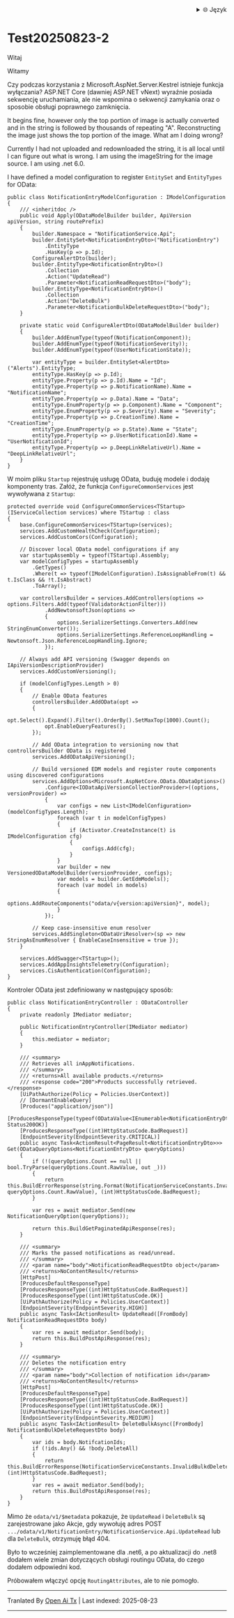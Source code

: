 <!-- translated by https://openaitx.com please don't remove this remark, system needs this to check project status -->
<div align="right">
  <details>
    <summary >🌐 Język</summary>
    <div>
      <div align="center">
        <a href="./translate/README.en.md">English</a>
        | <a href="./translate/README.zh-CN.md">简体中文</a>
        | <a href="./translate/README.zh-TW.md">繁體中文</a>
        | <a href="./translate/README.ja.md">日本語</a>
        | <a href="./translate/README.ko.md">한국어</a>
        | <a href="./translate/README.hi.md">हिन्दी</a>
        | <a href="./translate/README.th.md">ไทย</a>
        | <a href="./translate/README.fr.md">Français</a>
        | <a href="./translate/README.de.md">Deutsch</a>
        | <a href="./translate/README.es.md">Español</a>
        | <a href="./translate/README.it.md">Italiano</a>
        | <a href="./translate/README.ru.md">Русский</a>
        | <a href="./translate/README.pt.md">Português</a>
        | <a href="./translate/README.nl.md">Nederlands</a>
        | <a href="./translate/README.pl.md">Polski</a>
        | <a href="./translate/README.ar.md">العربية</a>
        | <a href="./translate/README.fa.md">فارسی</a>
        | <a href="./translate/README.tr.md">Türkçe</a>
        | <a href="./translate/README.vi.md">Tiếng Việt</a>
        | <a href="./translate/README.id.md">Bahasa Indonesia</a>
        | <a href="./translate/README.as.md">অসমীয়া</a>
      </div>
    </div>
  </details>
</div>

# Test20250823-2

Witaj

Witamy  


Czy podczas korzystania z Microsoft.AspNet.Server.Kestrel istnieje funkcja wyłączania? ASP.NET Core (dawniej ASP.NET vNext) wyraźnie posiada sekwencję uruchamiania, ale nie wspomina o sekwencji zamykania oraz o sposobie obsługi poprawnego zamknięcia.


   
It begins fine, however only the top portion of image is actually converted and in the string is followed by thousands of repeating "A". Reconstructing the image just shows the top portion of the image. What am I doing wrong?

Currently I had not uploaded and redownloaded the string, it is all local until I can figure out what is wrong. I am using the imageString for the image source. I am using .net 6.0.



I have defined a model configuration to register `EntitySet` and `EntityTypes` for OData:

```
public class NotificationEntryModelConfiguration : IModelConfiguration
{
    /// <inheritdoc />
    public void Apply(ODataModelBuilder builder, ApiVersion apiVersion, string routePrefix)
    {
        builder.Namespace = "NotificationService.Api";
        builder.EntitySet<NotificationEntryDto>("NotificationEntry")
            .EntityType
            .HasKey(p => p.Id);
        ConfigureAlertDto(builder);
        builder.EntityType<NotificationEntryDto>()
            .Collection
            .Action("UpdateRead")
            .Parameter<NotificationReadRequestDto>("body");
        builder.EntityType<NotificationEntryDto>()
            .Collection
            .Action("DeleteBulk")
            .Parameter<NotificationBulkDeleteRequestDto>("body");
    }

    private static void ConfigureAlertDto(ODataModelBuilder builder)
    {
        builder.AddEnumType(typeof(NotificationComponent));
        builder.AddEnumType(typeof(NotificationSeverity));
        builder.AddEnumType(typeof(UserNotificationState));

        var entityType = builder.EntitySet<AlertDto>("Alerts").EntityType;
        entityType.HasKey(p => p.Id);
        entityType.Property(p => p.Id).Name = "Id";
        entityType.Property(p => p.NotificationName).Name = "NotificationName";
        entityType.Property(p => p.Data).Name = "Data";
        entityType.EnumProperty(p => p.Component).Name = "Component";
        entityType.EnumProperty(p => p.Severity).Name = "Severity";
        entityType.Property(p => p.CreationTime).Name = "CreationTime";
        entityType.EnumProperty(p => p.State).Name = "State";
        entityType.Property(p => p.UserNotificationId).Name = "UserNotificationId";
        entityType.Property(p => p.DeepLinkRelativeUrl).Name = "DeepLinkRelativeUrl";
    }
}
```

W moim pliku `Startup` rejestruję usługę OData, buduję modele i dodaję komponenty tras. Załóż, że funkcja `ConfigureCommonServices` jest wywoływana z `Startup`:

```
protected override void ConfigureCommonServices<TStartup>(IServiceCollection services) where TStartup : class
{
    base.ConfigureCommonServices<TStartup>(services);
    services.AddCustomHealthCheck(Configuration);
    services.AddCustomCors(Configuration);

    // Discover local OData model configurations if any
    var startupAssembly = typeof(TStartup).Assembly;
    var modelConfigTypes = startupAssembly
        .GetTypes()
        .Where(t => typeof(IModelConfiguration).IsAssignableFrom(t) && t.IsClass && !t.IsAbstract)
        .ToArray();

    var controllersBuilder = services.AddControllers(options => options.Filters.Add(typeof(ValidatorActionFilter)))
            .AddNewtonsoftJson(options =>
            {
                options.SerializerSettings.Converters.Add(new StringEnumConverter());
                options.SerializerSettings.ReferenceLoopHandling = Newtonsoft.Json.ReferenceLoopHandling.Ignore;
            });

    // Always add API versioning (Swagger depends on IApiVersionDescriptionProvider)
    services.AddCustomVersioning();

    if (modelConfigTypes.Length > 0)
    {
        // Enable OData features
        controllersBuilder.AddOData(opt =>
        {
            opt.Select().Expand().Filter().OrderBy().SetMaxTop(1000).Count();
            opt.EnableQueryFeatures();
        });

        // Add OData integration to versioning now that controllersBuilder OData is registered
        services.AddODataApiVersioning();

        // Build versioned EDM models and register route components using discovered configurations
        services.AddOptions<Microsoft.AspNetCore.OData.ODataOptions>()
            .Configure<IODataApiVersionCollectionProvider>((options, versionProvider) =>
            {
                var configs = new List<IModelConfiguration>(modelConfigTypes.Length);
                foreach (var t in modelConfigTypes)
                {
                    if (Activator.CreateInstance(t) is IModelConfiguration cfg)
                    {
                        configs.Add(cfg);
                    }
                }
                var builder = new VersionedODataModelBuilder(versionProvider, configs);
                var models = builder.GetEdmModels();
                foreach (var model in models)
                {
                    options.AddRouteComponents("odata/v{version:apiVersion}", model);
                }
            });

        // Keep case-insensitive enum resolver
        services.AddSingleton<ODataUriResolver>(sp => new StringAsEnumResolver { EnableCaseInsensitive = true });
    }

    services.AddSwagger<TStartup>();
    services.AddAppInsightsTelemetry(Configuration);
    services.CisAuthentication(Configuration);
}
```

Kontroler OData jest zdefiniowany w następujący sposób:

```
public class NotificationEntryController : ODataController
{
    private readonly IMediator mediator;

    public NotificationEntryController(IMediator mediator)
    {
        this.mediator = mediator;
    }

    /// <summary>
    /// Retrieves all inAppNotifications.
    /// </summary>
    /// <returns>All available products.</returns>
    /// <response code="200">Products successfully retrieved.</response>
    [UiPathAuthorize(Policy = Policies.UserContext)]
    // [DormantEnableQuery]
    [Produces("application/json")]
    [ProducesResponseType(typeof(ODataValue<IEnumerable<NotificationEntryDto>>), Status200OK)]
    [ProducesResponseType((int)HttpStatusCode.BadRequest)]
    [EndpointSeverity(EndpointSeverity.CRITICAL)]
    public async Task<ActionResult<PageResult<NotificationEntryDto>>> Get(ODataQueryOptions<NotificationEntryDto> queryOptions)
    {
        if (!(queryOptions.Count == null || bool.TryParse(queryOptions.Count.RawValue, out _)))
        {
            return this.BuildErrorResponse(string.Format(NotificationServiceConstants.InvalidCountQueryOption, queryOptions.Count.RawValue), (int)HttpStatusCode.BadRequest);
        }

        var res = await mediator.Send(new NotificationQueryOption(queryOptions));

        return this.BuildGetPaginatedApiResponse(res);
    }

    /// <summary>
    /// Marks the passed notifications as read/unread.
    /// </summary>
    /// <param name="body">NotificationReadRequestDto object</param>
    /// <returns>NoContentResult</returns>
    [HttpPost]
    [ProducesDefaultResponseType]
    [ProducesResponseType((int)HttpStatusCode.BadRequest)]
    [ProducesResponseType((int)HttpStatusCode.OK)]
    [UiPathAuthorize(Policy = Policies.UserContext)]
    [EndpointSeverity(EndpointSeverity.HIGH)]
    public async Task<IActionResult> UpdateRead([FromBody] NotificationReadRequestDto body)
    {
        var res = await mediator.Send(body);
        return this.BuildPostApiResponse(res);
    }

    /// <summary>
    /// Deletes the notification entry
    /// </summary>
    /// <param name="body">Collection of notification ids</param>
    /// <returns>NoContentResult</returns>
    [HttpPost]
    [ProducesDefaultResponseType]
    [ProducesResponseType((int)HttpStatusCode.BadRequest)]
    [ProducesResponseType((int)HttpStatusCode.OK)]
    [UiPathAuthorize(Policy = Policies.UserContext)]
    [EndpointSeverity(EndpointSeverity.MEDIUM)]
    public async Task<IActionResult> DeleteBulkAsync([FromBody] NotificationBulkDeleteRequestDto body)
    {
        var ids = body.NotifcationIds;
        if (!ids.Any() && !body.DeleteAll)
        {
            return this.BuildErrorResponse(NotificationServiceConstants.InvalidBulkdDeleteRequest, (int)HttpStatusCode.BadRequest);
        }
        var res = await mediator.Send(body);
        return this.BuildPostApiResponse(res);
    }
}
```

Mimo że `odata/v1/$metadata` pokazuje, że `UpdateRead` i `DeleteBulk` są zarejestrowane jako Akcje, gdy wywołuję adres POST `.../odata/v1/NotificationEntry/NotificationService.Api.UpdateRead` lub dla `DeleteBulk`, otrzymuję błąd 404.

Było to wcześniej zaimplementowane dla .net6, a po aktualizacji do .net8 dodałem wiele zmian dotyczących obsługi routingu OData, do czego dodałem odpowiedni kod.

Próbowałem włączyć opcję `RoutingAttributes`, ale to nie pomogło.


---

Tranlated By [Open Ai Tx](https://github.com/OpenAiTx/OpenAiTx) | Last indexed: 2025-08-23

---